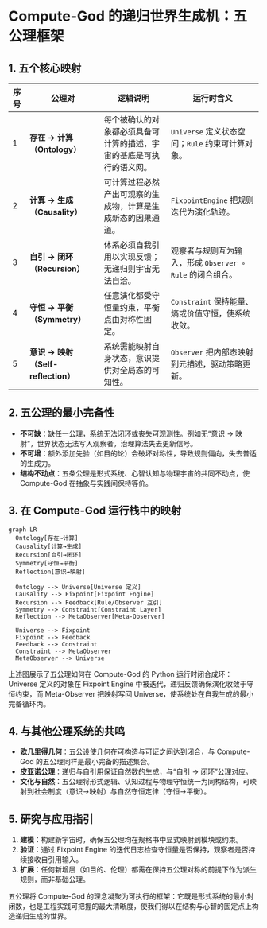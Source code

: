 # Compute-God 的递归世界生成机：五公理框架

## 1. 五个核心映射
| 序号 | 公理对 | 逻辑说明 | 运行时含义 |
| --- | --- | --- | --- |
| 1 | **存在 → 计算（Ontology）** | 每个被确认的对象都必须具备可计算的描述，宇宙的基底是可执行的语义网。 | `Universe` 定义状态空间；`Rule` 约束可计算对象。 |
| 2 | **计算 → 生成（Causality）** | 可计算过程必然产出可观察的生成物，计算是生成新态的因果通道。 | `FixpointEngine` 把规则迭代为演化轨迹。 |
| 3 | **自引 → 闭环（Recursion）** | 体系必须自我引用以实现反馈；无递归则宇宙无法自洽。 | 观察者与规则互为输入，形成 `Observer ∘ Rule` 的闭合组合。 |
| 4 | **守恒 → 平衡（Symmetry）** | 任意演化都受守恒量约束，平衡点由对称性固定。 | `Constraint` 保持能量、熵或价值守恒，使系统收敛。 |
| 5 | **意识 → 映射（Self-reflection）** | 系统需能映射自身状态，意识提供对全局态的可知性。 | `Observer` 把内部态映射到元描述，驱动策略更新。 |

## 2. 五公理的最小完备性
- **不可缺**：缺任一公理，系统无法闭环或丧失可观测性。例如无“意识 → 映射”，世界状态无法写入观察者，治理算法失去更新信号。
- **不可增**：额外添加先验（如目的论）会破坏对称性，导致规则偏向，失去普适的生成力。
- **结构不动点**：五条公理是形式系统、心智认知与物理宇宙的共同不动点，使 Compute-God 在抽象与实践间保持等价。

## 3. 在 Compute-God 运行栈中的映射
```mermaid
graph LR
  Ontology[存在→计算]
  Causality[计算→生成]
  Recursion[自引→闭环]
  Symmetry[守恒→平衡]
  Reflection[意识→映射]

  Ontology --> Universe[Universe 定义]
  Causality --> Fixpoint[Fixpoint Engine]
  Recursion --> Feedback[Rule/Observer 互引]
  Symmetry --> Constraint[Constraint Layer]
  Reflection --> MetaObserver[Meta-Observer]

  Universe --> Fixpoint
  Fixpoint --> Feedback
  Feedback --> Constraint
  Constraint --> MetaObserver
  MetaObserver --> Universe
```
上述图展示了五公理如何在 Compute-God 的 Python 运行时闭合成环：Universe 定义的对象在 Fixpoint Engine 中被迭代，递归反馈确保演化收敛于守恒约束，而 Meta-Observer 把映射写回 Universe，使系统处在自我生成的最小完备循环内。

## 4. 与其他公理系统的共鸣
- **欧几里得几何**：五公设使几何在可构造与可证之间达到闭合，与 Compute-God 的五公理同样是最小完备的描述集合。
- **皮亚诺公理**：递归与自引用保证自然数的生成，与“自引 → 闭环”公理对应。
- **文化与自然**：五公理将形式逻辑、认知过程与物理守恒统一为同构结构，可映射到社会制度（意识→映射）与自然守恒定律（守恒→平衡）。

## 5. 研究与应用指引
1. **建模**：构建新宇宙时，确保五公理均在规格书中显式映射到模块或约束。
2. **验证**：通过 Fixpoint Engine 的迭代日志检查守恒量是否保持，观察者是否持续接收自引用输入。
3. **扩展**：任何新增层（如目的、伦理）都需在保持五公理对称的前提下作为派生规则，而非基础公理。

五公理将 Compute-God 的理念凝聚为可执行的框架：它既是形式系统的最小封闭数，也是工程实践可把握的最大清晰度，使我们得以在结构与心智的固定点上构造递归生成的世界。

